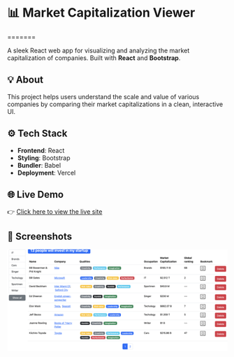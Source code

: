 # 📊 Market Capitalization Viewer

=======

A sleek React web app for visualizing and analyzing the market capitalization of companies. Built with **React** and **Bootstrap**.

## 💡 About

This project helps users understand the scale and value of various companies by comparing their market capitalizations in a clean, interactive UI.

## ⚙️ Tech Stack

- **Frontend**: React
- **Styling**: Bootstrap
- **Bundler**: Babel
- **Deployment**: Vercel

## 🌐 Live Demo

👉 [Click here to view the live site](https://project-git-main-vladikhans-projects.vercel.app/)

## 📸 Screenshots

![Homepage Screenshot](./public/homepage.png)
